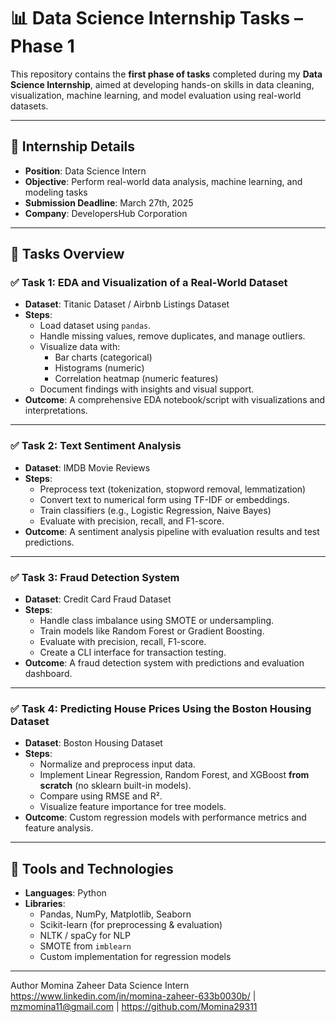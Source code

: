 # 📊 Data Science Internship Tasks – Phase 1

This repository contains the **first phase of tasks** completed during my **Data Science Internship**, aimed at developing hands-on skills in data cleaning, visualization, machine learning, and model evaluation using real-world datasets.

---

## 🏢 Internship Details

- **Position**: Data Science Intern  
- **Objective**: Perform real-world data analysis, machine learning, and modeling tasks  
- **Submission Deadline**: March 27th, 2025  
- **Company**:  DevelopersHub Corporation 

---

## 📁 Tasks Overview

### ✅ Task 1: EDA and Visualization of a Real-World Dataset
- **Dataset**: Titanic Dataset / Airbnb Listings Dataset
- **Steps**:
  - Load dataset using `pandas`.
  - Handle missing values, remove duplicates, and manage outliers.
  - Visualize data with:
    - Bar charts (categorical)
    - Histograms (numeric)
    - Correlation heatmap (numeric features)
  - Document findings with insights and visual support.
- **Outcome**: A comprehensive EDA notebook/script with visualizations and interpretations.

---

### ✅ Task 2: Text Sentiment Analysis
- **Dataset**: IMDB Movie Reviews
- **Steps**:
  - Preprocess text (tokenization, stopword removal, lemmatization)
  - Convert text to numerical form using TF-IDF or embeddings.
  - Train classifiers (e.g., Logistic Regression, Naive Bayes)
  - Evaluate with precision, recall, and F1-score.
- **Outcome**: A sentiment analysis pipeline with evaluation results and test predictions.

---

### ✅ Task 3: Fraud Detection System
- **Dataset**: Credit Card Fraud Dataset
- **Steps**:
  - Handle class imbalance using SMOTE or undersampling.
  - Train models like Random Forest or Gradient Boosting.
  - Evaluate with precision, recall, F1-score.
  - Create a CLI interface for transaction testing.
- **Outcome**: A fraud detection system with predictions and evaluation dashboard.

---

### ✅ Task 4: Predicting House Prices Using the Boston Housing Dataset
- **Dataset**: Boston Housing Dataset
- **Steps**:
  - Normalize and preprocess input data.
  - Implement Linear Regression, Random Forest, and XGBoost **from scratch** (no sklearn built-in models).
  - Compare using RMSE and R².
  - Visualize feature importance for tree models.
- **Outcome**: Custom regression models with performance metrics and feature analysis.

---

## 🧪 Tools and Technologies

- **Languages**: Python  
- **Libraries**:  
  - Pandas, NumPy, Matplotlib, Seaborn  
  - Scikit-learn (for preprocessing & evaluation)  
  - NLTK / spaCy for NLP  
  - SMOTE from `imblearn`  
  - Custom implementation for regression models

---
Author
Momina Zaheer
Data Science Intern
https://www.linkedin.com/in/momina-zaheer-633b0030b/ | mzmomina11@gmail.com | https://github.com/Momina29311


